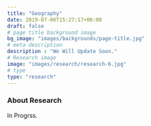 ```yaml
---
title: "Geography"
date: 2019-07-06T15:27:17+06:00
draft: false
# page title background image
bg_image: "images/backgrounds/page-title.jpg"
# meta description
description : "We Will Update Soon."
# Research image
image: "images/research/research-6.jpg"
# type
type: "research"
---
```


### About Research

In Progrss.